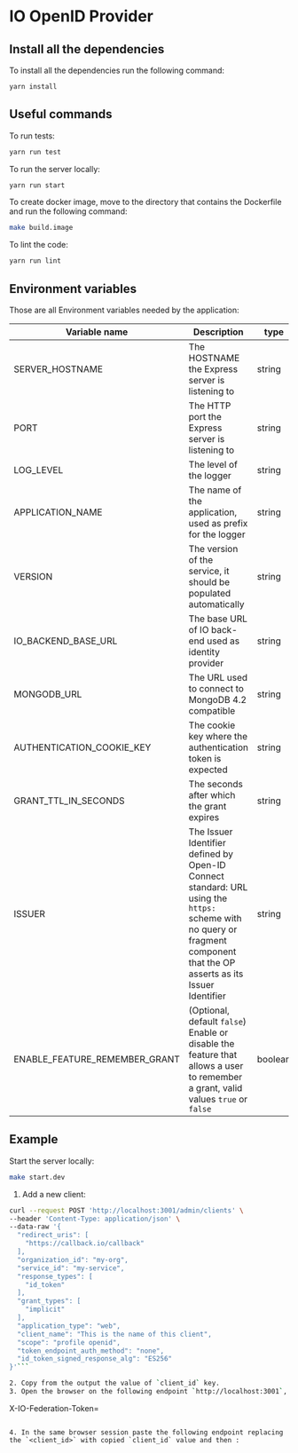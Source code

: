# IO OpenID Provider

## Install all the dependencies

To install all the dependencies run the following command:

``` sh
yarn install
```

## Useful commands

To run tests:

``` sh
yarn run test
```

To run the server locally:

``` sh
yarn run start
```

To create docker image, move to the directory that contains the Dockerfile and run the following command:

``` sh
make build.image
```

To lint the code:

``` sh
yarn run lint
```

## Environment variables

Those are all Environment variables needed by the application:

| Variable name                 | Description                                                                                                                                                               | type    |
|-------------------------------|---------------------------------------------------------------------------------------------------------------------------------------------------------------------------|---------|
| SERVER_HOSTNAME               | The HOSTNAME the Express server is listening to                                                                                                                           | string  |
| PORT                          | The HTTP port the Express server is listening to                                                                                                                          | string  |
| LOG_LEVEL                     | The level of the logger                                                                                                                                                   | string  |
| APPLICATION_NAME              | The name of the application, used as prefix for the logger                                                                                                                | string  |
| VERSION                       | The version of the service, it should be populated automatically                                                                                                          | string  |
| IO_BACKEND_BASE_URL           | The base URL of IO back-end used as identity provider                                                                                                                     | string  |
| MONGODB_URL                   | The URL used to connect to MongoDB 4.2 compatible                                                                                                                         | string  |
| AUTHENTICATION_COOKIE_KEY     | The cookie key where the authentication token is expected                                                                                                                 | string  |
| GRANT_TTL_IN_SECONDS          | The seconds after which the grant expires                                                                                                                                 | string  |
| ISSUER                        | The Issuer Identifier defined by Open-ID Connect standard: URL using the `https:` scheme with no query or fragment component that the OP asserts as its Issuer Identifier | string  |
| ENABLE_FEATURE_REMEMBER_GRANT | (Optional, default `false`) Enable or disable the feature that allows a user to remember a grant, valid values `true` or `false`                                          | boolean |

## Example
Start the server locally:

``` sh
make start.dev
```
1. Add a new client:

``` sh
curl --request POST 'http://localhost:3001/admin/clients' \
--header 'Content-Type: application/json' \
--data-raw '{
  "redirect_uris": [
    "https://callback.io/callback"
  ],
  "organization_id": "my-org",
  "service_id": "my-service",
  "response_types": [
    "id_token"
  ],
  "grant_types": [
    "implicit"
  ],
  "application_type": "web",
  "client_name": "This is the name of this client",
  "scope": "profile openid",
  "token_endpoint_auth_method": "none",
  "id_token_signed_response_alg": "ES256"
}'```

2. Copy from the output the value of `client_id` key.
3. Open the browser on the following endpoint `http://localhost:3001`, and add the following cookie:

```
X-IO-Federation-Token=<any-value>
```

4. In the same browser session paste the following endpoint replacing the `<client_id>` with copied `client_id` value and then :

```
